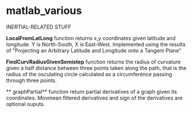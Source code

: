 # matlab_various

INERTIAL-RELATED STUFF


**LocalFromLatLong** function returns x,y coordinates given latitude and longitude. Y is North-South, X is East-West. Implemented using the results of "Projecting an Arbitrary Latitude and Longitude onto a Tangent Plane"


**FindCurvRadiusGivenSemistep** function returns the radius of curvature given a half distance between three points taken along the path, that is the radius of the osculating circle calculated as a circumference passing through three points.


** graphPartial** function return partial derivatives of a graph given its coordinates. Movmean filtered derivatives and sign of the derivatives are optional ouputs.
